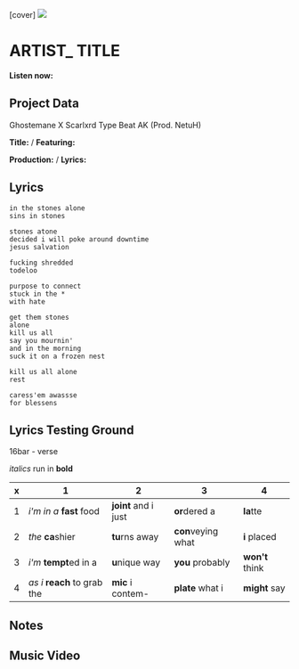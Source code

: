 [cover] ![](57175019_319474918741616_8502199518755923887_n.jpg)

# ARTIST_ TITLE

**Listen now:** 

## Project Data

Ghostemane X Scarlxrd Type Beat AK (Prod. NetuH)

**Title:**  / **Featuring:** 

**Production:**  / **Lyrics:** 

## Lyrics

```
in the stones alone
sins in stones

stones atone
decided i will poke around downtime
jesus salvation

fucking shredded
todeloo

purpose to connect
stuck in the *
with hate

get them stones
alone
kill us all
say you mournin'
and in the morning
suck it on a frozen nest

kill us all alone
rest

caress'em awassse
for blessens

```

## Lyrics Testing Ground

16bar - verse

*italics* run in
**bold**

| x | 1 | 2 | 3 | 4 |
|---|---|---|---|---|
| 1 | *i'm in a* **fast** food | **joint** and i just  | **or**dered a  | **la**tte  |
| 2 | *the* **ca**shier | **tu**rns away  |  **con**veying what |  **i** placed |
| 3 | *i'm* **tempt**ed in a | **u**nique way  |  **you** probably |  **won't** think |
| 4 | *as i* **reach** to grab the |  **mic** i contem-  | **plate** what i | **might** say |

## Notes

## Music Video
